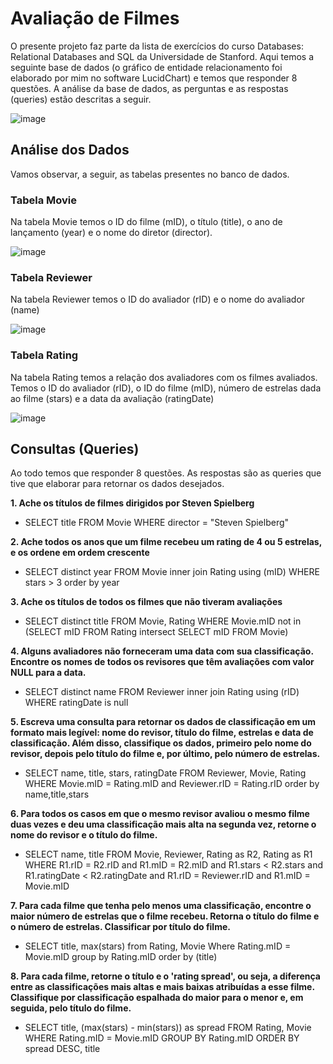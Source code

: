 # Avaliação de Filmes

O presente projeto faz parte da lista de exercícios do curso Databases: Relational Databases and SQL da Universidade de Stanford. Aqui temos a seguinte base de dados (o gráfico de entidade relacionamento foi elaborado por mim no software LucidChart) e temos que responder 8 questões. A análise da base de dados, as perguntas e as respostas (queries) estão descritas a seguir.

![image](https://user-images.githubusercontent.com/98848529/184564830-9110a0cb-ea35-4337-ac34-9835e0e288d6.png)

## Análise dos Dados

Vamos observar, a seguir, as tabelas presentes no banco de dados.

### Tabela Movie

Na tabela Movie temos o ID do filme (mID), o título (title), o ano de lançamento (year) e o nome do diretor (director).

![image](https://user-images.githubusercontent.com/98848529/184565104-a3c475c6-00d9-4698-9ab8-19dcd0bdea4c.png)


### Tabela Reviewer
Na tabela Reviewer temos o ID do avaliador (rID) e o nome do avaliador (name) 

![image](https://user-images.githubusercontent.com/98848529/184565323-737770a1-a163-4bbe-b788-2fd55812d925.png)


### Tabela Rating
Na tabela Rating temos a relação dos avaliadores com os filmes avaliados. Temos o ID do avaliador (rID), o ID do filme (mID), número de estrelas dada ao filme (stars) e a data da avaliação (ratingDate)

![image](https://user-images.githubusercontent.com/98848529/184565291-dddc3148-d5d6-45ab-b031-292ec7ff47e2.png)

## Consultas (Queries)

Ao todo temos que responder 8 questões. As respostas são as queries que tive que elaborar para retornar os dados desejados.

**1. Ache os títulos de filmes dirigidos por Steven Spielberg**
- SELECT title FROM Movie WHERE director = "Steven Spielberg"

**2. Ache todos os anos que um filme recebeu um rating de 4 ou 5 estrelas, e os ordene em ordem crescente**
- SELECT distinct year FROM Movie inner join Rating using (mID) WHERE stars > 3 order by year

**3. Ache os títulos de todos os filmes que não tiveram avaliações**
- SELECT distinct title FROM Movie, Rating WHERE Movie.mID not in (SELECT mID FROM Rating intersect SELECT mID FROM Movie)

**4. Alguns avaliadores não forneceram uma data com sua classificação. Encontre os nomes de todos os revisores que têm avaliações com valor NULL para a data.**
- SELECT distinct name FROM Reviewer inner join Rating using (rID) WHERE ratingDate is null

**5. Escreva uma consulta para retornar os dados de classificação em um formato mais legível: nome do revisor, título do filme, estrelas e data de classificação. Além disso, classifique os dados, primeiro pelo nome do revisor, depois pelo título do filme e, por último, pelo número de estrelas.**
- SELECT name, title, stars, ratingDate FROM Reviewer, Movie, Rating WHERE Movie.mID = Rating.mID and Reviewer.rID = Rating.rID order by name,title,stars

**6. Para todos os casos em que o mesmo revisor avaliou o mesmo filme duas vezes e deu uma classificação mais alta na segunda vez, retorne o nome do revisor e o título do filme.**
- SELECT name, title FROM Movie, Reviewer, Rating as R2, Rating as R1 WHERE R1.rID = R2.rID and R1.mID = R2.mID and R1.stars < R2.stars and R1.ratingDate < R2.ratingDate and R1.rID = Reviewer.rID and R1.mID = Movie.mID

**7. Para cada filme que tenha pelo menos uma classificação, encontre o maior número de estrelas que o filme recebeu. Retorna o título do filme e o número de estrelas. Classificar por título do filme.**
- SELECT title, max(stars) from Rating, Movie Where Rating.mID = Movie.mID group by Rating.mID order by (title)

**8. Para cada filme, retorne o título e o 'rating spread', ou seja, a diferença entre as classificações mais altas e mais baixas atribuídas a esse filme. Classifique por classificação espalhada do maior para o menor e, em seguida, pelo título do filme.**
- SELECT title, (max(stars) - min(stars)) as spread FROM Rating, Movie WHERE  Rating.mID = Movie.mID GROUP BY Rating.mID ORDER BY spread DESC, title



